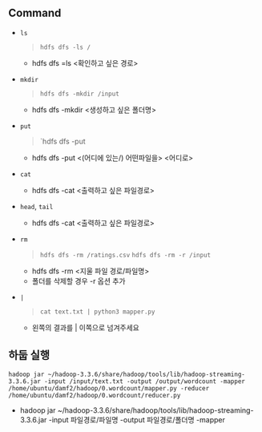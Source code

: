 ## Command

- `ls`
    > `hdfs dfs -ls /`
    - hdfs dfs =ls <확인하고 싶은 경로>

- `mkdir`
    > `hdfs dfs -mkdir /input`
    - hdfs dfs -mkdir <생성하고 싶은 폴더명>

- `put`
    > `hdfs dfs -put 
    - hdfs dfs -put <(어디에 있는/) 어떤파일을> <어디로>

- `cat`
    - hdfs dfs -cat <출력하고 싶은 파일경로>

- `head`, `tail`
    - hdfs dfs -cat <출력하고 싶은 파일경로>

- `rm`
    > `hdfs dfs -rm /ratings.csv`
    > `hdfs dfs -rm -r /input`
    - hdfs dfs -rm <지울 파일 경로/파일명>
    - 폴더를 삭제할 경우 -r 옵션 추가

- `|`
    > `cat text.txt | python3 mapper.py`
    - 왼쪽의 결과를 | 이쪽으로 넘겨주세요

## 하둡 실행
```shell
hadoop jar ~/hadoop-3.3.6/share/hadoop/tools/lib/hadoop-streaming-3.3.6.jar -input /input/text.txt -output /output/wordcount -mapper /home/ubuntu/damf2/hadoop/0.wordcount/mapper.py -reducer /home/ubuntu/damf2/hadoop/0.wordcount/reducer.py
```
- hadoop jar ~/hadoop-3.3.6/share/hadoop/tools/lib/hadoop-streaming-3.3.6.jar -input 파일경로/파일명 -output 파일경로/폴더명 -mapper